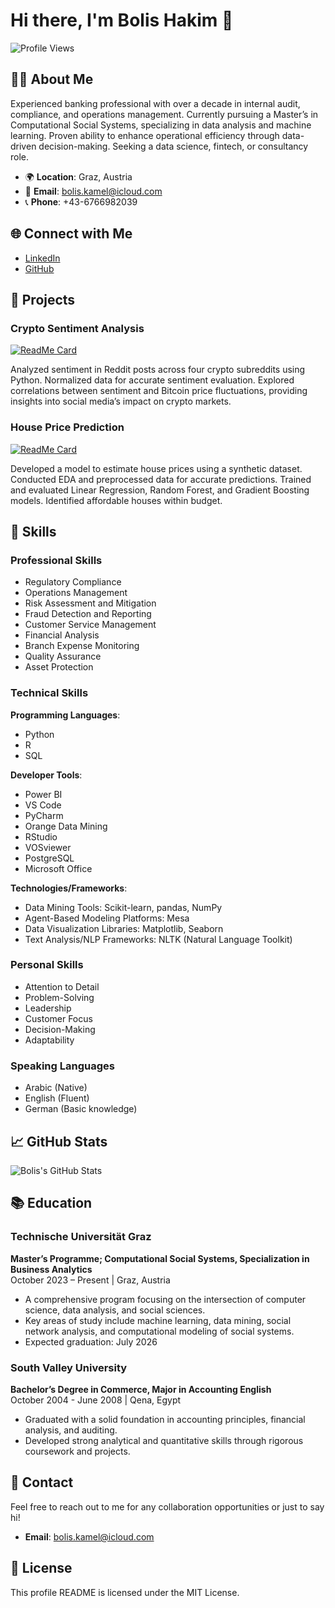 # Hi there, I'm Bolis Hakim 👋

![Profile Views](https://komarev.com/ghpvc/?username=bolishakim&color=green)

## 👨‍💻 About Me

Experienced banking professional with over a decade in internal audit, compliance, and operations management. Currently pursuing a Master’s in Computational Social Systems, specializing in data analysis and machine learning. Proven ability to enhance operational efficiency through data-driven decision-making. Seeking a data science, fintech, or consultancy role.

- 🌍 **Location**: Graz, Austria
- 📧 **Email**: bolis.kamel@icloud.com
- 📞 **Phone**: +43-6766982039

## 🌐 Connect with Me

- [LinkedIn](https://linkedin.com/in/bolis-hakim)
- [GitHub](https://github.com/bolishakim)

## 📂 Projects

### Crypto Sentiment Analysis
[![ReadMe Card](https://github-readme-stats.vercel.app/api/pin/?username=bolishakim&repo=crypto-sentiment-analysis&theme=radical)](https://github.com/bolishakim/crypto-sentiment-analysis)

Analyzed sentiment in Reddit posts across four crypto subreddits using Python. Normalized data for accurate sentiment evaluation. Explored correlations between sentiment and Bitcoin price fluctuations, providing insights into social media’s impact on crypto markets.

### House Price Prediction
[![ReadMe Card](https://github-readme-stats.vercel.app/api/pin/?username=bolishakim&repo=House-Price-Prediction-Project&theme=radical)](https://github.com/bolishakim/House-Price-Prediction-Project)

Developed a model to estimate house prices using a synthetic dataset. Conducted EDA and preprocessed data for accurate predictions. Trained and evaluated Linear Regression, Random Forest, and Gradient Boosting models. Identified affordable houses within budget.

## 🚀 Skills

### Professional Skills
- Regulatory Compliance
- Operations Management
- Risk Assessment and Mitigation
- Fraud Detection and Reporting
- Customer Service Management
- Financial Analysis
- Branch Expense Monitoring
- Quality Assurance
- Asset Protection

### Technical Skills

**Programming Languages**:
- Python
- R
- SQL

**Developer Tools**:
- Power BI
- VS Code
- PyCharm
- Orange Data Mining
- RStudio
- VOSviewer
- PostgreSQL
- Microsoft Office

**Technologies/Frameworks**:
- Data Mining Tools: Scikit-learn, pandas, NumPy
- Agent-Based Modeling Platforms: Mesa
- Data Visualization Libraries: Matplotlib, Seaborn
- Text Analysis/NLP Frameworks: NLTK (Natural Language Toolkit)

### Personal Skills
- Attention to Detail
- Problem-Solving
- Leadership
- Customer Focus
- Decision-Making
- Adaptability

### Speaking Languages
- Arabic (Native)
- English (Fluent)
- German (Basic knowledge)

## 📈 GitHub Stats

![Bolis's GitHub Stats](https://github-readme-stats.vercel.app/api?username=bolishakim&show_icons=true&theme=radical)

## 📚 Education

### Technische Universität Graz
**Master’s Programme; Computational Social Systems, Specialization in Business Analytics**  
October 2023 – Present | Graz, Austria

- A comprehensive program focusing on the intersection of computer science, data analysis, and social sciences.
- Key areas of study include machine learning, data mining, social network analysis, and computational modeling of social systems.
- Expected graduation: July 2026

### South Valley University
**Bachelor’s Degree in Commerce, Major in Accounting English**  
October 2004 - June 2008 | Qena, Egypt

- Graduated with a solid foundation in accounting principles, financial analysis, and auditing.
- Developed strong analytical and quantitative skills through rigorous coursework and projects.

## 📧 Contact

Feel free to reach out to me for any collaboration opportunities or just to say hi!

- **Email**: bolis.kamel@icloud.com

## 📜 License

This profile README is licensed under the MIT License.


<!---
bolishakim/bolishakim is a ✨ special ✨ repository because its `README.md` (this file) appears on your GitHub profile.
You can click the Preview link to take a look at your changes.
--->
